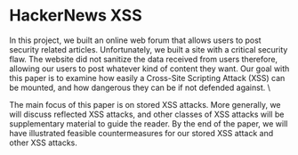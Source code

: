 # HackerNews XSS


In this project, we built an online web forum that allows users to post security related articles. Unfortunately, we built a site with a critical security flaw. The website did not sanitize the data received from users therefore, allowing our users to post whatever kind of content they want. Our goal with this paper is to examine how easily a Cross-Site Scripting Attack (XSS) can be mounted, and how dangerous they can be if not defended against. \\

The main focus of this paper is on stored XSS attacks. More generally, we will discuss reflected XSS attacks, and other classes of XSS attacks will be supplementary material to guide the reader. By the end of the paper, we will have illustrated feasible countermeasures for our stored XSS attack and other XSS attacks.